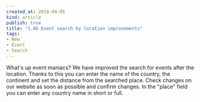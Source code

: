 ```yaml
---
created_at: 2018-04-05 
kind: article
publish: true
title: "1.86 Event search by location improvements"
tags:
- New
- Event
- Search
---
```

What's up event maniacs? We have improved the search for events after the location. Thanks to this you can enter the name of the country, the continent and set the distance from the searched place. Check changes on our website as soon as possible and confirm changes. In the "place" field you can enter any country name in short or full.
